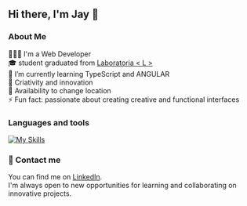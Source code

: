 ## Hi there, I'm Jay 👋

### About Me

👩🏻‍💻 I'm a Web Developer <br>
🎓 student graduated from [Laboratoria < L >](https://www.laboratoria.la/br) <br>
🌱 I’m currently learning TypeScript and ANGULAR <br>
🎯 Criativity and innovation <br>
💼 Availability to change location <br>
⚡ Fun fact: passionate about creating creative and functional interfaces <br>

### Languages ​​and tools

[![My Skills](https://skillicons.dev/icons?i=html,css,,angular,javascript,typescript,nodejs,firebase,vite,vercel,jest,git,bootstrap,figma,vscode,trello&theme=dark)](https://skillicons.dev)

### 📩 Contact me

You can find me on [LinkedIn](https://www.linkedin.com/in/jayanny-santana/). <br>
I'm always open to new opportunities for learning and collaborating on innovative projects.
